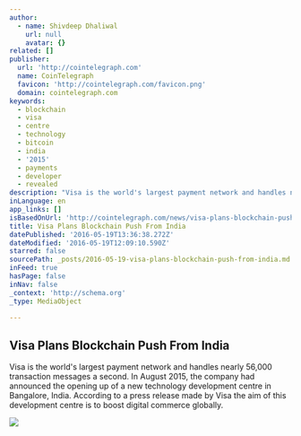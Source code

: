 ```yaml
---
author:
  - name: Shivdeep Dhaliwal
    url: null
    avatar: {}
related: []
publisher:
  url: 'http://cointelegraph.com'
  name: CoinTelegraph
  favicon: 'http://cointelegraph.com/favicon.png'
  domain: cointelegraph.com
keywords:
  - blockchain
  - visa
  - centre
  - technology
  - bitcoin
  - india
  - '2015'
  - payments
  - developer
  - revealed
description: "Visa is the world's largest payment network and handles nearly 56,000 transaction messages a second. In August 2015, the company had announced the opening up of a new technology development centre in Bangalore, India. According to a press release made by Visa the aim of this development centre is to boost digital commerce globally."
inLanguage: en
app_links: []
isBasedOnUrl: 'http://cointelegraph.com/news/visa-plans-blockchain-push-from-india'
title: Visa Plans Blockchain Push From India
datePublished: '2016-05-19T13:36:38.272Z'
dateModified: '2016-05-19T12:09:10.590Z'
starred: false
sourcePath: _posts/2016-05-19-visa-plans-blockchain-push-from-india.md
inFeed: true
hasPage: false
inNav: false
_context: 'http://schema.org'
_type: MediaObject

---
```

<article style=""><h1>Visa Plans Blockchain Push From India</h1><p>Visa is the world's largest payment network and handles nearly 56,000 transaction messages a second. In August 2015, the company had announced the opening up of a new technology development centre in Bangalore, India. According to a press release made by Visa the aim of this development centre is to boost digital commerce globally.</p><img src="http://cointelegraph.com/images/725_aHR0cDovL2NvaW50ZWxlZ3JhcGguY29tL3N0b3JhZ2UvdXBsb2Fkcy92aWV3LzZkM2I2ZTQxMTI1YzY2YzkzYzI5Njc4MTYxYzMzZDJlLmpwZw==.jpg" /></article>